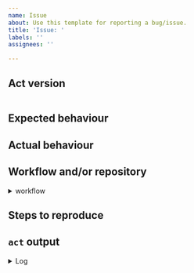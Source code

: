 ```yaml
---
name: Issue
about: Use this template for reporting a bug/issue.
title: 'Issue: '
labels: ''
assignees: ''

---
```


<!--
- Make sure you are able to reproduce it on the [latest version](https://github.com/nektos/act/releases)
- Search the existing issues.
- Refer to [README](https://github.com/nektos/act/blob/master/README.md).
-->

## Act version

<!-- Paste output of `act --version` -->

```none

```

## Expected behaviour

<!-- Describe how whole process should go and finish -->

## Actual behaviour

<!-- Describe what happened -->

## Workflow and/or repository

<details>
  <summary>workflow</summary>

```none
name: example workflow

on: [push]

jobs:
  [...]
```

</details>

## Steps to reproduce

<!--
Make sure to include command you used to run `act`
e.g.:
1. Clone example repo (https://github.com/cplee/github-actions-demo)
2. Enter cloned repo directory
3. Run `act -s SUPER_SECRET=im-a-value`
-->


## `act` output

<!-- Paste output from your terminal, use `-v` or `--verbose` for richer output -->

<details>
  <summary>Log</summary>

```none

```

</details>
